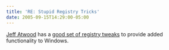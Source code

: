 ```yaml
---
title: 'RE: Stupid Registry Tricks'
date: 2005-09-15T14:29:00-05:00
---
```

[Jeff Atwood](http://www.codinghorror.com/blog/ "Coding Horror") has a [good set of registry tweaks](http://www.codinghorror.com/blog/archives/000385.html "Stupif Registry Tricks") to provide added functionality to Windows.
